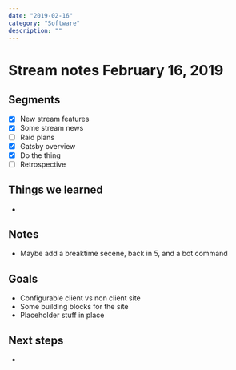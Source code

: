 ```yaml
---
date: "2019-02-16"
category: "Software"
description: ""
---
```


# Stream notes February 16, 2019

## Segments

- [x] New stream features
- [x] Some stream news
- [ ] Raid plans
- [x] Gatsby overview
- [x] Do the thing
- [ ] Retrospective

## Things we learned

-

## Notes

- Maybe add a breaktime secene, back in 5, and a bot command

## Goals

- Configurable client vs non client site
- Some building blocks for the site
- Placeholder stuff in place

## Next steps

-
